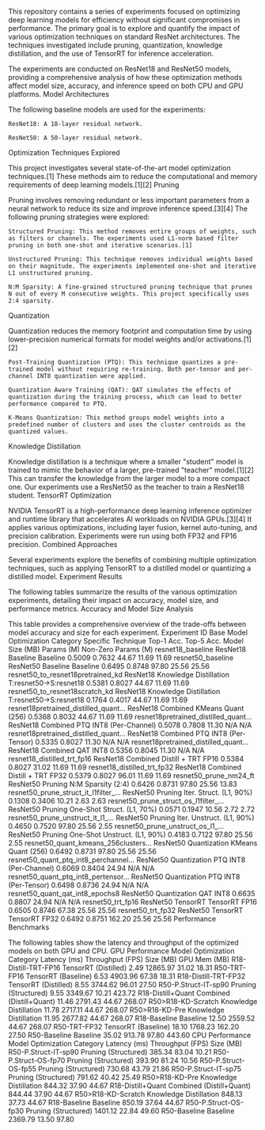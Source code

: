 This repository contains a series of experiments focused on optimizing deep learning models for efficiency without significant compromises in performance. The primary goal is to explore and quantify the impact of various optimization techniques on standard ResNet architectures. The techniques investigated include pruning, quantization, knowledge distillation, and the use of TensorRT for inference acceleration.

The experiments are conducted on ResNet18 and ResNet50 models, providing a comprehensive analysis of how these optimization methods affect model size, accuracy, and inference speed on both CPU and GPU platforms.
Model Architectures

The following baseline models are used for the experiments:

    ResNet18: A 18-layer residual network.

    ResNet50: A 50-layer residual network.

Optimization Techniques Explored

This project investigates several state-of-the-art model optimization techniques.[1] These methods aim to reduce the computational and memory requirements of deep learning models.[1][2]
Pruning

Pruning involves removing redundant or less important parameters from a neural network to reduce its size and improve inference speed.[3][4] The following pruning strategies were explored:

    Structured Pruning: This method removes entire groups of weights, such as filters or channels. The experiments used L1-norm based filter pruning in both one-shot and iterative scenarios.[1]

    Unstructured Pruning: This technique removes individual weights based on their magnitude. The experiments implemented one-shot and iterative L1 unstructured pruning.

    N:M Sparsity: A fine-grained structured pruning technique that prunes N out of every M consecutive weights. This project specifically uses 2:4 sparsity.

Quantization

Quantization reduces the memory footprint and computation time by using lower-precision numerical formats for model weights and/or activations.[1][2]

    Post-Training Quantization (PTQ): This technique quantizes a pre-trained model without requiring re-training. Both per-tensor and per-channel INT8 quantization were applied.

    Quantization Aware Training (QAT): QAT simulates the effects of quantization during the training process, which can lead to better performance compared to PTQ.

    K-Means Quantization: This method groups model weights into a predefined number of clusters and uses the cluster centroids as the quantized values.

Knowledge Distillation

Knowledge distillation is a technique where a smaller "student" model is trained to mimic the behavior of a larger, pre-trained "teacher" model.[1][2] This can transfer the knowledge from the larger model to a more compact one. Our experiments use a ResNet50 as the teacher to train a ResNet18 student.
TensorRT Optimization

NVIDIA TensorRT is a high-performance deep learning inference optimizer and runtime library that accelerates AI workloads on NVIDIA GPUs.[3][4] It applies various optimizations, including layer fusion, kernel auto-tuning, and precision calibration. Experiments were run using both FP32 and FP16 precision.
Combined Approaches

Several experiments explore the benefits of combining multiple optimization techniques, such as applying TensorRT to a distilled model or quantizing a distilled model.
Experiment Results

The following tables summarize the results of the various optimization experiments, detailing their impact on accuracy, model size, and performance metrics.
Accuracy and Model Size Analysis

This table provides a comprehensive overview of the trade-offs between model accuracy and size for each experiment.
Experiment ID	Base Model	Optimization Category	Specific Technique	Top-1 Acc.	Top-5 Acc.	Model Size (MB)	Params (M)	Non-Zero Params (M)
resnet18_baseline	ResNet18	Baseline	Baseline	0.5009	0.7632	44.67	11.69	11.69
resnet50_baseline	ResNet50	Baseline	Baseline	0.6495	0.8748	97.80	25.56	25.56
resnet50_to_resnet18pretrained_kd	ResNet18	Knowledge Distillation	T:resnet50->S:resnet18	0.5381	0.8027	44.67	11.69	11.69
resnet50_to_resnet18scratch_kd	ResNet18	Knowledge Distillation	T:resnet50->S:resnet18	0.1764	0.4017	44.67	11.69	11.69
resnet18pretrained_distilled_quant...	ResNet18	Combined	KMeans Quant (256)	0.5368	0.8032	44.67	11.69	11.69
resnet18pretrained_distilled_quant...	ResNet18	Combined	PTQ INT8 (Per-Channel)	0.5078	0.7808	11.30	N/A	N/A
resnet18pretrained_distilled_quant...	ResNet18	Combined	PTQ INT8 (Per-Tensor)	0.5335	0.8027	11.30	N/A	N/A
resnet18pretrained_distilled_quant...	ResNet18	Combined	QAT INT8	0.5356	0.8045	11.30	N/A	N/A
resnet18_distilled_trt_fp16	ResNet18	Combined	Distill + TRT FP16	0.5384	0.8027	31.02	11.69	11.69
resnet18_distilled_trt_fp32	ResNet18	Combined	Distill + TRT FP32	0.5379	0.8027	96.01	11.69	11.69
resnet50_prune_nm24_ft	ResNet50	Pruning	N:M Sparsity (2:4)	0.6426	0.8731	97.80	25.56	13.83
resnet50_prune_struct_it_l1filter_...	ResNet50	Pruning	Iter. Struct. (L1, 90%)	0.1308	0.3406	10.21	2.63	2.63
resnet50_prune_struct_os_l1filter_...	ResNet50	Pruning	One-Shot Struct. (L1, 70%)	0.0571	0.1947	10.56	2.72	2.72
resnet50_prune_unstruct_it_l1_...	ResNet50	Pruning	Iter. Unstruct. (L1, 90%)	0.4650	0.7520	97.80	25.56	2.55
resnet50_prune_unstruct_os_l1_...	ResNet50	Pruning	One-Shot Unstruct. (L1, 90%)	0.4183	0.7122	97.80	25.56	2.55
resnet50_quant_kmeans_256clusters...	ResNet50	Quantization	KMeans Quant (256)	0.6492	0.8731	97.80	25.56	25.56
resnet50_quant_ptq_int8_perchannel...	ResNet50	Quantization	PTQ INT8 (Per-Channel)	0.6069	0.8404	24.94	N/A	N/A
resnet50_quant_ptq_int8_pertensor...	ResNet50	Quantization	PTQ INT8 (Per-Tensor)	0.6498	0.8736	24.94	N/A	N/A
resnet50_quant_qat_int8_epochs8	ResNet50	Quantization	QAT INT8	0.6635	0.8807	24.94	N/A	N/A
resnet50_trt_fp16	ResNet50	TensorRT	TensorRT FP16	0.6505	0.8746	67.38	25.56	25.56
resnet50_trt_fp32	ResNet50	TensorRT	TensorRT FP32	0.6492	0.8751	162.20	25.56	25.56
Performance Benchmarks

The following tables show the latency and throughput of the optimized models on both GPU and CPU.
GPU Performance
Model	Optimization Category	Latency (ms)	Throughput (FPS)	Size (MB)	GPU Mem (MB)
R18-Distill-TRT-FP16	TensorRT (Distilled)	2.49	12865.97	31.02	18.31
R50-TRT-FP16	TensorRT (Baseline)	6.53	4903.96	67.38	18.31
R18-Distill-TRT-FP32	TensorRT (Distilled)	8.55	3744.62	96.01	27.50
R50-P.Struct-IT-sp90	Pruning (Structured)	9.55	3349.67	10.21	423.72
R18-Distill+Quant	Combined (Distill+Quant)	11.46	2791.43	44.67	268.07
R50>R18-KD-Scratch	Knowledge Distillation	11.78	2717.11	44.67	268.07
R50>R18-KD-Pre	Knowledge Distillation	11.95	2677.82	44.67	268.07
R18-Baseline	Baseline	12.50	2559.52	44.67	268.07
R50-TRT-FP32	TensorRT (Baseline)	18.10	1768.23	162.20	27.50
R50-Baseline	Baseline	35.02	913.78	97.80	443.60
CPU Performance
Model	Optimization Category	Latency (ms)	Throughput (FPS)	Size (MB)
R50-P.Struct-IT-sp90	Pruning (Structured)	385.34	83.04	10.21
R50-P.Struct-OS-fp70	Pruning (Structured)	393.90	81.24	10.56
R50-P.Struct-OS-fp55	Pruning (Structured)	730.68	43.79	21.86
R50-P.Struct-IT-sp75	Pruning (Structured)	791.62	40.42	25.49
R50>R18-KD-Pre	Knowledge Distillation	844.32	37.90	44.67
R18-Distill+Quant	Combined (Distill+Quant)	844.44	37.90	44.67
R50>R18-KD-Scratch	Knowledge Distillation	848.13	37.73	44.67
R18-Baseline	Baseline	850.19	37.64	44.67
R50-P.Struct-OS-fp30	Pruning (Structured)	1401.12	22.84	49.60
R50-Baseline	Baseline	2369.79	13.50	97.80
